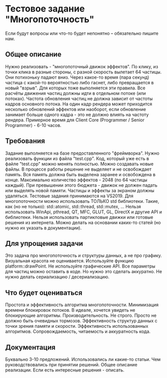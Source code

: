 # Тестовое задание "Многопоточность"

Если будут вопросы или что-то будет непонятно – обязательно пишите нам.

## Общее описание

Нужно реализовать - "многопоточный движок эффектов".
По клику, из точки клика в разные стороны, с разной скорость вылетает 64 частицы.
Они потихоньку падают вниз.
Через какое-то время (пара секунд) частица с какой-то вероятностью либо гаснет, либо превращается в новый "взрыв".
Для которых тоже выполняется эти правила.
Все расчёты движения частиц должны идти в отдельном потоке (или потоках).
Частота обновления частиц не должна зависит от частоты кадров основного потока.
На один кадр рендера может приходится несколько обновлений эффектов или наоборот, если обновление занимает больше одного кадра - это не должно влиять на частоту рендера.
Примерное время для Client Core (Programmer / Senior Programmer) - 6-10 часов.

## Требования

Задание выполняется на базе предоставленного "фреймворка".
Нужно реализовать функции из файла "test.cpp".
Код, который уже есть в файле "test.cpp" можно менять полностью.
Можно создавать новые файлы.
В процессе работы решение не выделяет и не освобождает память. Вся память должна быть выделена заранее и освобождена в конце.
Максимально количество эффектов - 2048 (по 64 частицы каждый).
При превышении этого бюджета - движок не должен падать или выделять новой памяти.
Частицы и эффекты за экраном должны удаляться.
Тестовые задания принимаются на VS2019.
Для многопоточности можно использовать ТОЛЬКО std библиотеки. Такие, как (но не только): std::atomic, std::thread, std::mutex, ...
Нельзя использовать WinApi, pthread, QT, MFC, GLUT, GL, DirectX и другие API и библиотеки.
Нельзя использовать партикловые движки или готовые решения из интернета.
Можно делать на основании каких-то статей (но нужно их указать в документации).

## Для упрощения задачи

Это задача про многопоточность и структуры данных, а не про графику.
Визуальная красота не оценивается.
Используйте функцию platform::drawPoint. Не используйте графические API.
Все параметры для частиц можно оставить в коде. Но нужно это сделать аккуратно. Не нужно делать сериализацию / десериализацию.

## Что будет оцениваться

Простота и эффективность алгоритма многопоточности.
Минимизация времени блокировок потоков. В идеале, хочется увидеть не блокирующие алгоритмы.
Производительность. Не строго. Просто не должно быть очевидных тормозов.
Эффективность структур данных с точки зрения памяти и скорости.
Эффективность использованных алгоритмов.
Сопровождаемость, читаемость и аккуратность кода.

## Документация

Буквально 3-10 предложений.
Использовались ли какие-то статьи.
Чем руководствовались при принятии решений.
Общее описание реализации.
Если есть интересные решения - описать.
